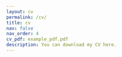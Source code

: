```yaml
---
layout: cv
permalink: /cv/
title: cv
nav: false
nav_order: 4
cv_pdf: example_pdf.pdf
description: You can download my CV here.
---
```

